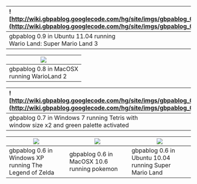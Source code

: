 | ![http://wiki.gbpablog.googlecode.com/hg/site/imgs/gbpablog_0_9.png](http://wiki.gbpablog.googlecode.com/hg/site/imgs/gbpablog_0_9.png) |
|:----------------------------------------------------------------------------------------------------------------------------------------|
| gbpablog 0.9 in Ubuntu 11.04 running<br>Wario Land: Super Mario Land 3 </tbody></table>

<table><thead><th> <img src='http://wiki.gbpablog.googlecode.com/hg/site/imgs/gbpablog_0.8.png' /> </th></thead><tbody>
<tr><td> gbpablog 0.8 in MacOSX<br>running WarioLand 2 </td></tr></tbody></table>

| ![http://wiki.gbpablog.googlecode.com/hg/site/imgs/gbpablog_0_7_windows7.png](http://wiki.gbpablog.googlecode.com/hg/site/imgs/gbpablog_0_7_windows7.png) |
|:----------------------------------------------------------------------------------------------------------------------------------------------------------|
| gbpablog 0.7 in Windows 7 running Tetris with<br>window size x2 and green palette activated </tbody></table>

<table><thead><th> <img src='http://wiki.gbpablog.googlecode.com/hg/site/imgs/gbpablog_0_6_win32.png' /> </th><th> <img src='http://wiki.gbpablog.googlecode.com/hg/site/imgs/gbpablog_0_6_mac.png' /> </th><th> <img src='http://wiki.gbpablog.googlecode.com/hg/site/imgs/gbpablog_0_6_linux.png' /> </th></thead><tbody>
<tr><td> gbpablog 0.6 in Windows XP<br>running The Legend of Zelda </td><td> gbpablog 0.6 in MacOSX 10.6<br>running pokemon </td><td> gbpablog 0.6 in Ubuntu 10.04<br>running Super Mario Land </td></tr>